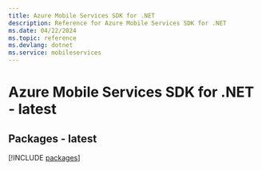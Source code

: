 ```yaml
---
title: Azure Mobile Services SDK for .NET
description: Reference for Azure Mobile Services SDK for .NET
ms.date: 04/22/2024
ms.topic: reference
ms.devlang: dotnet
ms.service: mobileservices
---
```

# Azure Mobile Services SDK for .NET - latest
## Packages - latest
[!INCLUDE [packages](mobile-services-index.md)]
